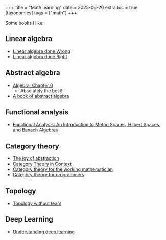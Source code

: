 +++
title = "Math learning"
date = 2025-06-20
extra.toc = true
[taxonomies]
tags = ["math"]
+++

Some books I like:

## Linear algebra
- [Linear algebra done Wrong](https://www.math.brown.edu/streil/papers/LADW/LADW.html)
- [Linear algebra done Right](https://linear.axler.net/)

## Abstract algebra
- [Algebra: Chapter 0](https://www.amazon.com/Algebra-Chapter-Graduate-Studies-Mathematics/dp/0821847813)
  - Absolutely the best!
- [A book of abstract algebra](https://www.amazon.com/Book-Abstract-Algebra-Second-Mathematics/dp/0486474178)

## Functional analysis
- [Functional Analysis: An Introduction to Metric Spaces, Hilbert Spaces, and Banach Algebras](https://www.amazon.com/Functional-Analysis-Introduction-Hilbert-Algebras/dp/3319067273)

## Category theory
- [The joy of abstraction](https://www.amazon.com/Joy-Abstraction-Exploration-Category-Theory/dp/1108477224)
- [Category Theory in Context](https://www.amazon.com/Category-Theory-Context-Aurora-Originals/dp/048680903X)
- [Category theory for the working mathematician](https://www.amazon.com/Categories-Working-Mathematician-Graduate-Mathematics/dp/1441931236)
- [Category theory for programmers](https://www.amazon.com/Category-Theory-Programmers-Bartosz-Milewski/dp/0464243874)

## Topology
- [Topology without tears](https://www.topologywithouttears.net/)

## Deep Learning
- [Understanding deep learning](https://udlbook.github.io/udlbook/)
